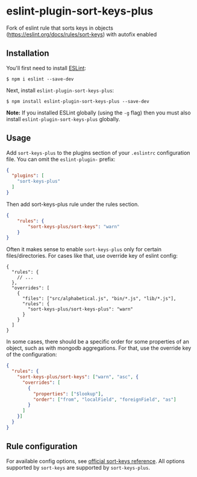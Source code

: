 # eslint-plugin-sort-keys-plus

Fork of eslint rule that sorts keys in objects (https://eslint.org/docs/rules/sort-keys) with autofix enabled

## Installation

You'll first need to install [ESLint](http://eslint.org):

```
$ npm i eslint --save-dev
```

Next, install `eslint-plugin-sort-keys-plus`:

```
$ npm install eslint-plugin-sort-keys-plus --save-dev
```

**Note:** If you installed ESLint globally (using the `-g` flag) then you must also install `eslint-plugin-sort-keys-plus` globally.

## Usage

Add `sort-keys-plus` to the plugins section of your `.eslintrc` configuration file. You can omit the `eslint-plugin-` prefix:

```json
{
  "plugins": [
    "sort-keys-plus"
  ]
}
```


Then add sort-keys-plus rule under the rules section.

```json
{
    "rules": {
        "sort-keys-plus/sort-keys": "warn"
    }
}
```

Often it makes sense to enable `sort-keys-plus` only for certain files/directories. For cases like that, use override key of eslint config:

```jsonc
{
  "rules": {
    // ...
  },
  "overrides": [
    {
      "files": ["src/alphabetical.js", "bin/*.js", "lib/*.js"],
      "rules": {
        "sort-keys-plus/sort-keys-plus": "warn"
      }
    }
  ]
}
```

In some cases, there should be a specific order for some properties of an
object, such as with mongodb aggregations. For that, use the override key of
the configuration:

```json
{
  "rules": {
    "sort-keys-plus/sort-keys": ["warn", "asc", {
      "overrides": [
        {
          "properties": ["$lookup"],
          "order": ["from", "localField", "foreignField", "as"]
        }
      ]
    }]
  }
}
```

## Rule configuration

For available config options, see [official sort-keys reference](https://eslint.org/docs/rules/sort-keys#require-object-keys-to-be-sorted-sort-keys). All options supported by `sort-keys` are supported by `sort-keys-plus`.





